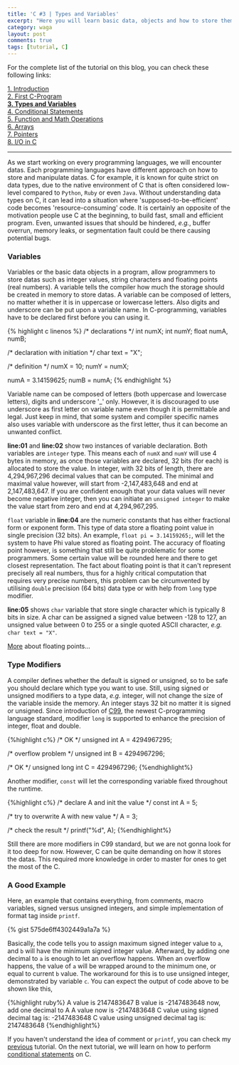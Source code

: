 ```yaml
---
title: 'C #3 | Types and Variables'
excerpt: "Here you will learn basic data, objects and how to store them in C."
category: waga
layout: post
comments: true
tags: [tutorial, C]
---
```


For the complete list of the tutorial on this blog, you can check these following links:

[1. Introduction][00] <br>
[2. First C-Program][02] <br>
[**3. Types and Variables**][03] <br>
[4. Conditional Statements][04] <br>
[5. Function and Math Operations][05] <br>
[6. Arrays][06] <br>
[7. Pointers][07] <br>
[8. I/O in C][08] <br>

-----

As we start working on every programming languages, we will encounter datas. Each programming languages have different approach on how to store and manipulate datas. C for example, it is known for quite strict on data types, due to the native environment of C that is often considered low-level compared to `Python`, `Ruby` or even `Java`. Without understanding data types on C, it can lead into a situation where 'supposed-to-be-efficient' code becomes 'resource-consuming' code. It is certainly an opposite of the motivation people use C at the beginning, to build fast, small and efficient program. Even, unwanted issues that should be hindered, *e.g.*, buffer overrun, memory leaks, or segmentation fault could be there causing potential bugs.

### Variables

Variables or the basic data objects in a program, allow programmers to store datas such as integer values, string characters and floating points (real numbers). A variable tells the compiler how much the storage should be created in memory to store datas. A variable can be composed of letters, no matter whether it is in uppercase or lowercase letters. Also digits and underscore can be put upon a variable name. In C-programming, variables have to be declared first before you can using it.

{% highlight c linenos %}
/* declarations */
int numX;
int numY;
float numA, numB;

/* declaration with initiation */
char text = "X";

/* definition */
numX = 10;
numY = numX;

numA = 3.14159625;
numB = numA;
{% endhighlight %}

Variable name can be composed of letters (both uppercase and lowercase letters), digits and underscore '_' only. However, it is discouraged to use underscore as first letter on variable name even though it is permittable and legal. Just keep in mind, that some system and compiler specific names also uses variable with underscore as the first letter, thus it can become an unwanted conflict.

**line:01** and **line:02** show two instances of variable declaration. Both variables are `integer` type. This means each of `numX` and `numY` will use 4 bytes in memory, as once those variables are declared, 32 bits (for each) is allocated to store the value. In integer, with 32 bits of length, there are 4,294,967,296 decimal values that can be computed. The minimal and maximal value however, will start from -2,147,483,648 and end at 2,147,483,647. If you are confident enough that your data values will never become negative integer, then you can initiate an `unsigned integer` to make the value start from zero and end at 4,294,967,295.

`float` variable in **line:04** are the numeric constants that has either fractional form or exponent form. This type of data store a floating point value in single precision (32 bits). An example, `float pi = 3.14159265;`, will let the system to have Phi value stored as floating point. The accuracy of floating point however, is something that still be quite problematic for some programmers. Some certain value will be rounded here and there to get closest representation. The fact about floating point is that it can't represent precisely all real numbers, thus for a highly critical computation that requires very precise numbers, this problem can be circumvented by utilising `double` precision (64 bits) data type or with help from `long` type modifier.

**line:05** shows `char` variable that store single character which is typically 8 bits in size. A char can be assigned a signed value between -128 to 127, an unsigned value between 0 to 255 or a single quoted ASCII character, *e.g.* `char text = "X"`.

[More][1] about floating points...

### Type Modifiers

A compiler defines whether the default is signed or unsigned, so to be safe you should declare which type you want to use. Still, using signed or unsigned modifiers to a type data, *e.g.* integer, will not change the size of the variable inside the memory. An integer stays 32 bit no matter it is signed or unsigned. Since introduction of [C99][2], the newest C-programming language standard, modifier `long` is supported to enhance the precision of integer, float and double.

{%highlight c%}
/* OK */
unsigned int A = 4294967295; 	

/* overflow problem */
unsigned int B = 4294967296;

/* OK */
unsigned long int C = 4294967296;
{%endhighlight%}

Another modifier, `const` will let the corresponding variable fixed throughout the runtime.

{%highlight c%}
/* declare A and init the value */
const int A = 5;

/* try to overwrite A with new value */
A = 3;

/* check the result */
printf("%d", A);
{%endhighlight%}

Still there are more modifiers in C99 standard, but we are not gonna look for it too deep for now. However, C can be quite demanding on how it stores the datas. This required more knowledge in order to master for ones to get the most of the C.

### A Good Example

Here, an example that contains everything, from comments, macro variables, signed versus unsigned integers, and simple implementation of format tag inside `printf`.

{% gist 575de6ff4302449a1a7a %}

Basically, the code tells you to assign maximum signed integer value to `a`, and `b` will have the minimum signed integer value. Afterward, by adding one decimal to `a` is enough to let an overflow happens. When an overflow happens, the value of `a` will be wrapped around to the minimum one, or equal to current `b` value. The workaround for this is to use unsigned integer, demonstrated by variable `c`. You can expect the output of code above to be shown like this,

{%highlight ruby%}
A value is 2147483647
B value is -2147483648
now, add one decimal to A
A value now is -2147483648
C value using signed decimal tag is: -2147483648
C value using unsigned decimal tag is: 2147483648
{%endhighlight%}

If you haven't understand the idea of comment or `printf`, you can check my [previous][3] tutorial. On the next tutorial, we will learn on how to perform [conditional statements][4] on C.


[1]: http://en.wikipedia.org/wiki/IEEE_754-2008
[2]: https://en.wikipedia.org/wiki/C99
[3]: http://yanuartadityan.github.io/tutorial/c-tutor-2
[4]: http://yanuartadityan.github.io/tutorial/c-tutor-4

[00]: http://yanuartadityan.github.io/tutorial/c-tutor-1
[02]: http://yanuartadityan.github.io/waga/c-tutor-2
[03]: http://yanuartadityan.github.io/waga/c-tutor-3
[04]: http://yanuartadityan.github.io/waga/c-tutor-4
[05]: http://yanuartadityan.github.io/waga/c-tutor-5
[06]: http://yanuartadityan.github.io/waga/c-tutor-6
[07]: http://yanuartadityan.github.io/waga/c-tutor-7
[08]: http://yanuartadityan.github.io/waga/c-tutor-8
